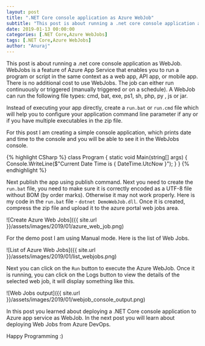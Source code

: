 ```yaml
---
layout: post
title: ".NET Core console application as Azure WebJob"
subtitle: "This post is about running a .net core console application as WebJob. WebJobs is a feature of Azure App Service that enables you to run a program or script in the same context as a web app, API app, or mobile app. There is no additional cost to use WebJobs."
date: 2019-01-13 00:00:00
categories: [.NET Core,Azure WebJobs]
tags: [.NET Core,Azure WebJobs]
author: "Anuraj"
---
```

This post is about running a .net core console application as WebJob. WebJobs is a feature of Azure App Service that enables you to run a program or script in the same context as a web app, API app, or mobile app. There is no additional cost to use WebJobs. The job can either run continuously or triggered (manually triggered or on a schedule). A WebJob can run the following file types: cmd, bat, exe, ps1, sh, php, py , js or jar. 

Instead of executing your app directly, create a `run.bat` or `run.cmd` file which will help you to configure your application command line parameter if any or if you have multiple executables in the zip file.

For this post I am creating a simple console application, which prints date and time to the console and you will be able to see it in the WebJobs console.

{% highlight CSharp %}
class Program
{
    static void Main(string[] args)
    {
        Console.WriteLine($"Current Date Time is { DateTime.UtcNow }");
    }
}
{% endhighlight %}

Next publish the app using publish command. Next you need to create the `run.bat` file, you need to make sure it is correctly encoded as a UTF-8 file without BOM (by order marks). Otherwise it may not work properly. Here is my code in the `run.bat` file - `dotnet DemoWebJob.dll`. Once it is created, compress the zip file and upload it to the azure portal web jobs area.

![Create Azure Web Jobs]({{ site.url }}/assets/images/2019/01/azure_web_job.png)

For the demo post I am using Manual mode. Here is the list of Web Jobs.

![List of Azure Web Jobs]({{ site.url }}/assets/images/2019/01/list_webjobs.png)

Next you can click on the `Run` button to execute the Azure WebJob. Once it is running, you can click on the Logs button to view the details of the selected web job, it will display something like this.

![Web Jobs output]({{ site.url }}/assets/images/2019/01/webjob_console_output.png)

In this post you learned about deploying a .NET Core console application to Azure app service as WebJob. In the next post you will learn about deploying Web Jobs from Azure DevOps.

Happy Programming :)